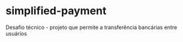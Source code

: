 # simplified-payment
Desafio técnico - projeto que permite a   transferência bancárias entre usuários
